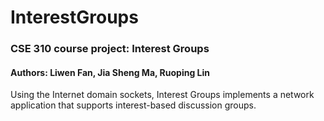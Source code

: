 # InterestGroups
### CSE 310 course project: Interest Groups

#### Authors: Liwen Fan, Jia Sheng Ma, Ruoping Lin
Using the Internet domain sockets, Interest Groups implements a network application that supports interest-based discussion groups.
